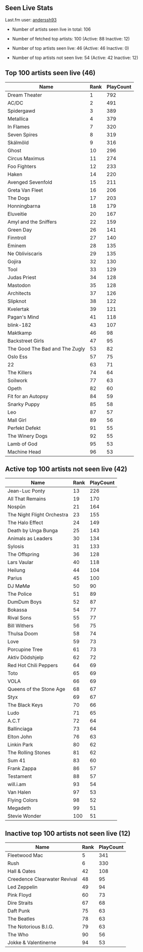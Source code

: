## Seen Live Stats

Last.fm user: [anderssh93](https://www.last.fm/user/anderssh93)

- Number of artists seen live in total: 106

- Number of fetched top artists: 100 (Active: 88 Inactive: 12)

- Number of top artists seen live: 46 (Active: 46 Inactive: 0)

- Number of top artists not seen live: 54 (Active: 42 Inactive: 12)

## Top 100 artists seen live (46)

Name                           | Rank | PlayCount
------------------------------ | ---- | ---------
Dream Theater                  | 1    | 792      
AC/DC                          | 2    | 491      
Spidergawd                     | 3    | 389      
Metallica                      | 4    | 379      
In Flames                      | 7    | 320      
Seven Spires                   | 8    | 319      
Skálmöld                       | 9    | 316      
Ghost                          | 10   | 296      
Circus Maximus                 | 11   | 274      
Foo Fighters                   | 12   | 233      
Haken                          | 14   | 220      
Avenged Sevenfold              | 15   | 211      
Greta Van Fleet                | 16   | 206      
The Dogs                       | 17   | 203      
Honningbarna                   | 18   | 179      
Eluveitie                      | 20   | 167      
Amyl and the Sniffers          | 22   | 159      
Green Day                      | 26   | 141      
Finntroll                      | 27   | 140      
Eminem                         | 28   | 135      
Ne Obliviscaris                | 29   | 135      
Gojira                         | 32   | 130      
Tool                           | 33   | 129      
Judas Priest                   | 34   | 128      
Mastodon                       | 35   | 128      
Architects                     | 37   | 126      
Slipknot                       | 38   | 122      
Kvelertak                      | 39   | 121      
Pagan's Mind                   | 41   | 118      
blink-182                      | 43   | 107      
Maktkamp                       | 46   | 98       
Backstreet Girls               | 47   | 95       
The Good The Bad and The Zugly | 53   | 82       
Oslo Ess                       | 57   | 75       
22                             | 63   | 71       
The Killers                    | 74   | 64       
Soilwork                       | 77   | 63       
Opeth                          | 82   | 60       
Fit for an Autopsy             | 84   | 59       
Snarky Puppy                   | 85   | 58       
Leo                            | 87   | 57       
Mall Girl                      | 89   | 56       
Perfekt Defekt                 | 91   | 55       
The Winery Dogs                | 92   | 55       
Lamb of God                    | 95   | 53       
Machine Head                   | 96   | 53       

## Active top 100 artists not seen live (42)

Name                       | Rank | PlayCount
-------------------------- | ---- | ---------
Jean-Luc Ponty             | 13   | 226      
All That Remains           | 19   | 170      
Nospūn                     | 21   | 164      
The Night Flight Orchestra | 23   | 155      
The Halo Effect            | 24   | 149      
Death by Unga Bunga        | 25   | 143      
Animals as Leaders         | 30   | 134      
Sylosis                    | 31   | 133      
The Offspring              | 36   | 128      
Lars Vaular                | 40   | 118      
Heilung                    | 44   | 104      
Parius                     | 45   | 100      
DJ MøMø                    | 50   | 90       
The Police                 | 51   | 89       
DumDum Boys                | 52   | 87       
Bokassa                    | 54   | 77       
Rival Sons                 | 55   | 77       
Bill Withers               | 56   | 75       
Thulsa Doom                | 58   | 74       
Love                       | 59   | 73       
Porcupine Tree             | 61   | 73       
Aktiv Dödshjelp            | 62   | 72       
Red Hot Chili Peppers      | 64   | 69       
Toto                       | 65   | 69       
VOLA                       | 66   | 69       
Queens of the Stone Age    | 68   | 67       
Styx                       | 69   | 67       
The Black Keys             | 70   | 66       
Ludo                       | 71   | 65       
A.C.T                      | 72   | 64       
Ballinciaga                | 73   | 64       
Elton John                 | 76   | 63       
Linkin Park                | 80   | 62       
The Rolling Stones         | 81   | 62       
Sum 41                     | 83   | 60       
Frank Zappa                | 86   | 57       
Testament                  | 88   | 57       
will.i.am                  | 93   | 54       
Van Halen                  | 97   | 53       
Flying Colors              | 98   | 52       
Megadeth                   | 99   | 51       
Stevie Wonder              | 100  | 51       

## Inactive top 100 artists not seen live (12)

Name                         | Rank | PlayCount
---------------------------- | ---- | ---------
Fleetwood Mac                | 5    | 341      
Rush                         | 6    | 330      
Hall & Oates                 | 42   | 108      
Creedence Clearwater Revival | 48   | 95       
Led Zeppelin                 | 49   | 94       
Pink Floyd                   | 60   | 73       
Dire Straits                 | 67   | 68       
Daft Punk                    | 75   | 63       
The Beatles                  | 78   | 63       
The Notorious B.I.G.         | 79   | 63       
The Who                      | 90   | 56       
Jokke & Valentinerne         | 94   | 53       

